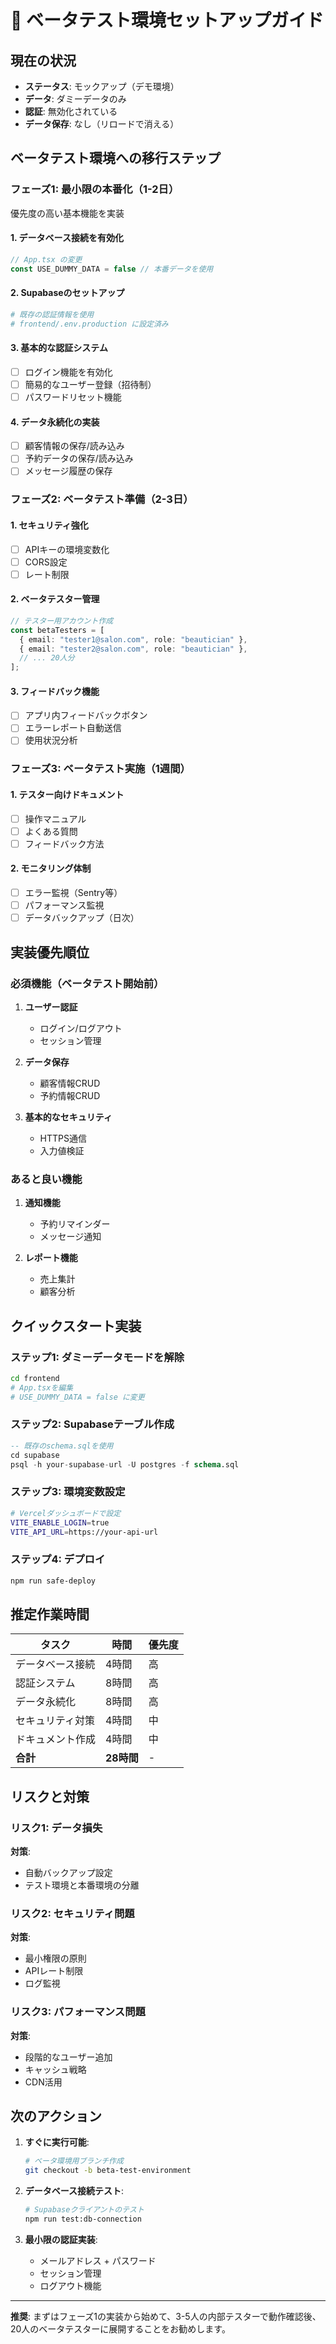 # 🚀 ベータテスト環境セットアップガイド

## 現在の状況
- **ステータス**: モックアップ（デモ環境）
- **データ**: ダミーデータのみ
- **認証**: 無効化されている
- **データ保存**: なし（リロードで消える）

## ベータテスト環境への移行ステップ

### フェーズ1: 最小限の本番化（1-2日）
優先度の高い基本機能を実装

#### 1. データベース接続を有効化
```javascript
// App.tsx の変更
const USE_DUMMY_DATA = false // 本番データを使用
```

#### 2. Supabaseのセットアップ
```bash
# 既存の認証情報を使用
# frontend/.env.production に設定済み
```

#### 3. 基本的な認証システム
- [ ] ログイン機能を有効化
- [ ] 簡易的なユーザー登録（招待制）
- [ ] パスワードリセット機能

#### 4. データ永続化の実装
- [ ] 顧客情報の保存/読み込み
- [ ] 予約データの保存/読み込み
- [ ] メッセージ履歴の保存

### フェーズ2: ベータテスト準備（2-3日）

#### 1. セキュリティ強化
- [ ] APIキーの環境変数化
- [ ] CORS設定
- [ ] レート制限

#### 2. ベータテスター管理
```typescript
// テスター用アカウント作成
const betaTesters = [
  { email: "tester1@salon.com", role: "beautician" },
  { email: "tester2@salon.com", role: "beautician" },
  // ... 20人分
];
```

#### 3. フィードバック機能
- [ ] アプリ内フィードバックボタン
- [ ] エラーレポート自動送信
- [ ] 使用状況分析

### フェーズ3: ベータテスト実施（1週間）

#### 1. テスター向けドキュメント
- [ ] 操作マニュアル
- [ ] よくある質問
- [ ] フィードバック方法

#### 2. モニタリング体制
- [ ] エラー監視（Sentry等）
- [ ] パフォーマンス監視
- [ ] データバックアップ（日次）

## 実装優先順位

### 必須機能（ベータテスト開始前）
1. **ユーザー認証**
   - ログイン/ログアウト
   - セッション管理

2. **データ保存**
   - 顧客情報CRUD
   - 予約情報CRUD

3. **基本的なセキュリティ**
   - HTTPS通信
   - 入力値検証

### あると良い機能
1. **通知機能**
   - 予約リマインダー
   - メッセージ通知

2. **レポート機能**
   - 売上集計
   - 顧客分析

## クイックスタート実装

### ステップ1: ダミーデータモードを解除
```bash
cd frontend
# App.tsxを編集
# USE_DUMMY_DATA = false に変更
```

### ステップ2: Supabaseテーブル作成
```sql
-- 既存のschema.sqlを使用
cd supabase
psql -h your-supabase-url -U postgres -f schema.sql
```

### ステップ3: 環境変数設定
```bash
# Vercelダッシュボードで設定
VITE_ENABLE_LOGIN=true
VITE_API_URL=https://your-api-url
```

### ステップ4: デプロイ
```bash
npm run safe-deploy
```

## 推定作業時間

| タスク | 時間 | 優先度 |
|--------|------|--------|
| データベース接続 | 4時間 | 高 |
| 認証システム | 8時間 | 高 |
| データ永続化 | 8時間 | 高 |
| セキュリティ対策 | 4時間 | 中 |
| ドキュメント作成 | 4時間 | 中 |
| **合計** | **28時間** | - |

## リスクと対策

### リスク1: データ損失
**対策**: 
- 自動バックアップ設定
- テスト環境と本番環境の分離

### リスク2: セキュリティ問題
**対策**:
- 最小権限の原則
- APIレート制限
- ログ監視

### リスク3: パフォーマンス問題
**対策**:
- 段階的なユーザー追加
- キャッシュ戦略
- CDN活用

## 次のアクション

1. **すぐに実行可能**:
   ```bash
   # ベータ環境用ブランチ作成
   git checkout -b beta-test-environment
   ```

2. **データベース接続テスト**:
   ```bash
   # Supabaseクライアントのテスト
   npm run test:db-connection
   ```

3. **最小限の認証実装**:
   - メールアドレス + パスワード
   - セッション管理
   - ログアウト機能

---

**推奨**: まずはフェーズ1の実装から始めて、3-5人の内部テスターで動作確認後、20人のベータテスターに展開することをお勧めします。